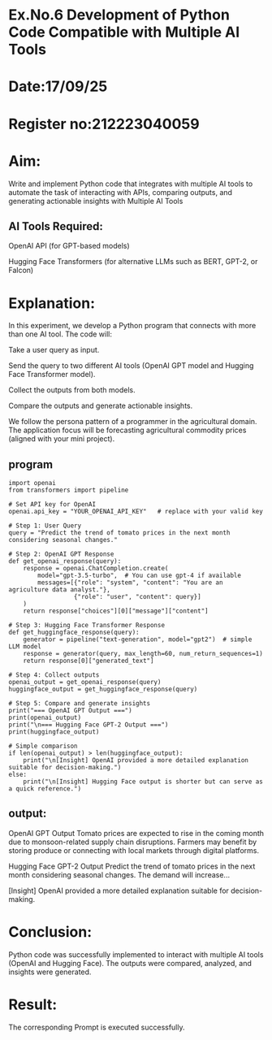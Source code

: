 # Ex.No.6 Development of Python Code Compatible with Multiple AI Tools

# Date:17/09/25
# Register no:212223040059
# Aim: 
Write and implement Python code that integrates with multiple AI tools to automate the task of interacting with APIs, comparing outputs, and generating actionable insights with Multiple AI Tools
## AI Tools Required:
OpenAI API (for GPT-based models)

Hugging Face Transformers (for alternative LLMs such as BERT, GPT-2, or Falcon)
# Explanation:
In this experiment, we develop a Python program that connects with more than one AI tool. The code will:

Take a user query as input.

Send the query to two different AI tools (OpenAI GPT model and Hugging Face Transformer model).

Collect the outputs from both models.

Compare the outputs and generate actionable insights.

We follow the persona pattern of a programmer in the agricultural domain. The application focus will be forecasting agricultural commodity prices (aligned with your mini project).
## program
```
import openai
from transformers import pipeline

# Set API key for OpenAI
openai.api_key = "YOUR_OPENAI_API_KEY"   # replace with your valid key

# Step 1: User Query
query = "Predict the trend of tomato prices in the next month considering seasonal changes."

# Step 2: OpenAI GPT Response
def get_openai_response(query):
    response = openai.ChatCompletion.create(
        model="gpt-3.5-turbo",  # You can use gpt-4 if available
        messages=[{"role": "system", "content": "You are an agriculture data analyst."},
                  {"role": "user", "content": query}]
    )
    return response["choices"][0]["message"]["content"]

# Step 3: Hugging Face Transformer Response
def get_huggingface_response(query):
    generator = pipeline("text-generation", model="gpt2")  # simple LLM model
    response = generator(query, max_length=60, num_return_sequences=1)
    return response[0]["generated_text"]

# Step 4: Collect outputs
openai_output = get_openai_response(query)
huggingface_output = get_huggingface_response(query)

# Step 5: Compare and generate insights
print("=== OpenAI GPT Output ===")
print(openai_output)
print("\n=== Hugging Face GPT-2 Output ===")
print(huggingface_output)

# Simple comparison
if len(openai_output) > len(huggingface_output):
    print("\n[Insight] OpenAI provided a more detailed explanation suitable for decision-making.")
else:
    print("\n[Insight] Hugging Face output is shorter but can serve as a quick reference.")
```
## output:
OpenAI GPT Output Tomato prices are expected to rise in the coming month due to monsoon-related supply chain disruptions. Farmers may benefit by storing produce or connecting with local markets through digital platforms.

Hugging Face GPT-2 Output Predict the trend of tomato prices in the next month considering seasonal changes. The demand will increase...

[Insight] OpenAI provided a more detailed explanation suitable for decision-making.
# Conclusion:
Python code was successfully implemented to interact with multiple AI tools (OpenAI and Hugging Face). The outputs were compared, analyzed, and insights were generated.
# Result:
The corresponding Prompt is executed successfully.
